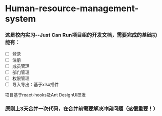 # Human-resource-management-system

### 这是校内实习--Just Can Run项目组的开发文档，需要完成的基础功能有：

- [ ] 登录
- [ ] 注册
- [ ] 成员管理
- [ ] 部门管理
- [ ] 权限管理
- [ ] 导入导出：基于xlsx插件

项目基于react-hooks及Ant DesignUI研发

### 原则上3天合并一次代码，在合并前需要解决冲突问题（这很重要！）